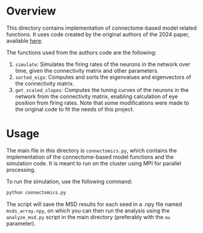 # Overview

This directory contains implementation of connectome-based model related functions. It uses code created by the original authors of the 2024 paper, available [here](https://github.com/goldman-lab/Connectome-Model).

The functions used from the authors code are the following:
1. `simulate`: Simulates the firing rates of the neurons in the network over time, given the connectivity matrix and other parameters.
2. `sorted_eigs`: Computes and sorts the eigenvalues and eigenvectors of the connectivity matrix.
3. `get_scaled_slopes`: Computes the tuning curves of the neurons in the network from the connectivity matrix, enabling calculation of eye position from firing rates.
Note that some modifications were made to the original code to fit the needs of this project.

# Usage

The main file in this directory is `connectomics.py`, which contains the implementation of the connectome-based model functions and the simulation code. It is meant to run on the cluster using MPI for parallel processing.

To run the simulation, use the following command:

```bash
python connectomics.py
```

The script will save the MSD results for each seed in a .npy file named `msds_array.npy`, on which you can then run the analysis using the `analyze_msd.py` script in the main directory (preferably with the `ou` parameter).